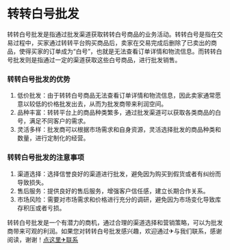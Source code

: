 # 转转白号批发

转转白号批发是指通过批发渠道获取转转白号商品的业务活动。转转白号是指在交易过程中，买家通过转转平台购买商品后，卖家在交易完成后删除了已卖出的商品，使得买家的订单成为“白号”，也就是无法查看订单详情和物流信息。而转转白号批发则是指通过一定的渠道获取这些白号商品，进行批发销售。

### 转转白号批发的优势
1. 低价批发：由于转转白号商品无法查看订单详情和物流信息，因此卖家通常愿意以较低的价格批发出去，从而为批发商带来利润空间。
2. 品种丰富：转转平台上的商品种类繁多，通过批发渠道可以获取各类商品的白号，满足不同客户的需求。
3. 灵活多样：批发商可以根据市场需求和自身资源，灵活选择批发的商品种类和数量，进行定制化的经营。

### 转转白号批发的注意事项
1. 渠道选择：选择信誉良好的渠道进行批发，避免因为购买到假货或者有纠纷而导致损失。
2. 售后服务：提供良好的售后服务，增强客户信任感，建立长期合作关系。
3. 市场风险：需要对市场需求和价格进行充分的调研，避免因为市场变化导致库存积压或者亏损。

转转白号批发是一个有潜力的商机，通过合理的渠道选择和营销策略，可以为批发商带来可观的利润。如果您对转转白号批发感兴趣，欢迎通过✈与我们联系，感谢阅读，谢谢！[点这里✈联系](https://w.k02.cc)